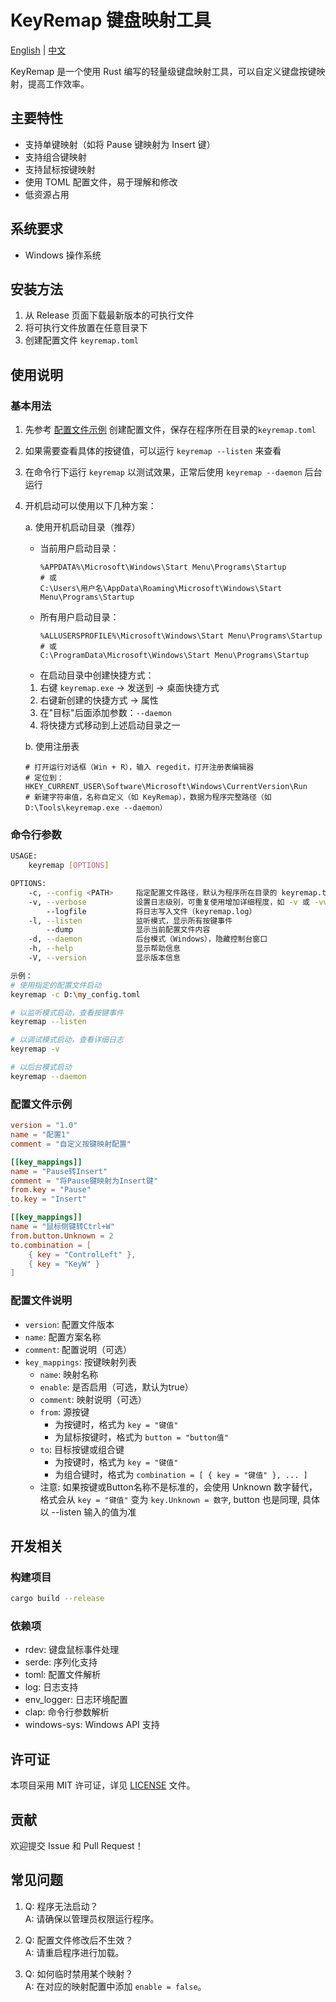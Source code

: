 # KeyRemap 键盘映射工具

[English](README_en.md) | [中文](README.md)

KeyRemap 是一个使用 Rust 编写的轻量级键盘映射工具，可以自定义键盘按键映射，提高工作效率。

## 主要特性

- 支持单键映射（如将 Pause 键映射为 Insert 键）
- 支持组合键映射
- 支持鼠标按键映射
- 使用 TOML 配置文件，易于理解和修改
- 低资源占用

## 系统要求

- Windows 操作系统

## 安装方法

1. 从 Release 页面下载最新版本的可执行文件
2. 将可执行文件放置在任意目录下
3. 创建配置文件 `keyremap.toml`

## 使用说明

### 基本用法

1. 先参考 [配置文件示例](#配置文件示例) 创建配置文件，保存在程序所在目录的`keyremap.toml`
2. 如果需要查看具体的按键值，可以运行 `keyremap --listen` 来查看
3. 在命令行下运行 `keyremap` 以测试效果，正常后使用 `keyremap --daemon` 后台运行
4. 开机启动可以使用以下几种方案：

   a. 使用开机启动目录（推荐）
      - 当前用户启动目录：
        ```
        %APPDATA%\Microsoft\Windows\Start Menu\Programs\Startup
        # 或
        C:\Users\用户名\AppData\Roaming\Microsoft\Windows\Start Menu\Programs\Startup
        ```
      - 所有用户启动目录：
        ```
        %ALLUSERSPROFILE%\Microsoft\Windows\Start Menu\Programs\Startup
        # 或
        C:\ProgramData\Microsoft\Windows\Start Menu\Programs\Startup
        ```
      - 在启动目录中创建快捷方式：
      1. 右键 `keyremap.exe` -> 发送到 -> 桌面快捷方式
      2. 右键新创建的快捷方式 -> 属性
      3. 在"目标"后面添加参数：`--daemon`
      4. 将快捷方式移动到上述启动目录之一

   b. 使用注册表
      ```
      # 打开运行对话框（Win + R），输入 regedit，打开注册表编辑器
      # 定位到：HKEY_CURRENT_USER\Software\Microsoft\Windows\CurrentVersion\Run
      # 新建字符串值，名称自定义（如 KeyRemap），数据为程序完整路径（如 D:\Tools\keyremap.exe --daemon）
      ```

### 命令行参数

```bash
USAGE:
    keyremap [OPTIONS]

OPTIONS:
    -c, --config <PATH>     指定配置文件路径，默认为程序所在目录的 keyremap.toml
    -v, --verbose           设置日志级别，可重复使用增加详细程度，如 -v 或 -vv
        --logfile           将日志写入文件（keyremap.log）
    -l, --listen            监听模式，显示所有按键事件
        --dump              显示当前配置文件内容
    -d, --daemon            后台模式（Windows），隐藏控制台窗口
    -h, --help              显示帮助信息
    -V, --version           显示版本信息

示例：
# 使用指定的配置文件启动
keyremap -c D:\my_config.toml

# 以监听模式启动，查看按键事件
keyremap --listen

# 以调试模式启动，查看详细日志
keyremap -v

# 以后台模式启动
keyremap --daemon
```

### 配置文件示例

```toml
version = "1.0"
name = "配置1"
comment = "自定义按键映射配置"

[[key_mappings]]
name = "Pause转Insert"
comment = "将Pause键映射为Insert键"
from.key = "Pause"
to.key = "Insert"

[[key_mappings]]
name = "鼠标侧键转Ctrl+W"
from.button.Unknown = 2
to.combination = [
    { key = "ControlLeft" },
    { key = "KeyW" }
]
```

### 配置文件说明

- `version`: 配置文件版本
- `name`: 配置方案名称
- `comment`: 配置说明（可选）
- `key_mappings`: 按键映射列表
  - `name`: 映射名称
  - `enable`: 是否启用（可选，默认为true）
  - `comment`: 映射说明（可选）
  - `from`: 源按键
      - 为按键时，格式为 `key = "键值"`
      - 为鼠标按键时，格式为 `button = "button值"`
  - `to`: 目标按键或组合键
      - 为按键时，格式为 `key = "键值"`
      - 为组合键时，格式为 `combination = [ { key = "键值" }, ... ]`
  - 注意: 如果按键或Button名称不是标准的，会使用 Unknown 数字替代，格式会从 `key = "键值"` 变为 `key.Unknown = 数字`, button 也是同理, 具体以 --listen 输入的值为准

## 开发相关

### 构建项目

```bash
cargo build --release
```

### 依赖项

- rdev: 键盘鼠标事件处理
- serde: 序列化支持
- toml: 配置文件解析
- log: 日志支持
- env_logger: 日志环境配置
- clap: 命令行参数解析
- windows-sys: Windows API 支持

## 许可证

本项目采用 MIT 许可证，详见 [LICENSE](LICENSE) 文件。

## 贡献

欢迎提交 Issue 和 Pull Request！

## 常见问题

1. Q: 程序无法启动？  
   A: 请确保以管理员权限运行程序。

2. Q: 配置文件修改后不生效？  
   A: 请重启程序进行加载。

3. Q: 如何临时禁用某个映射？  
   A: 在对应的映射配置中添加 `enable = false`。
